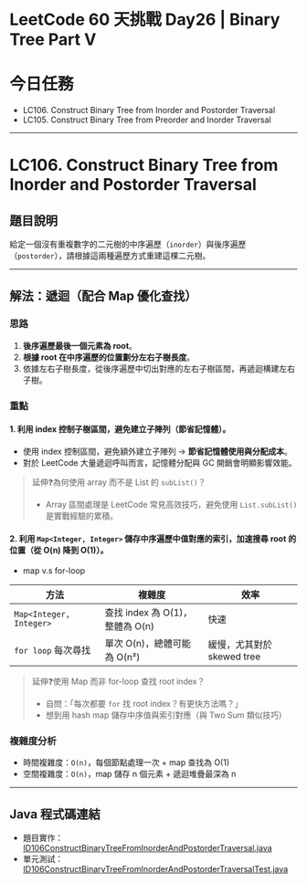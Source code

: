 # LeetCode 60 天挑戰 Day26 | Binary Tree Part V

# 今日任務

- LC106. Construct Binary Tree from Inorder and Postorder Traversal
- LC105. Construct Binary Tree from Preorder and Inorder Traversal

---

# LC106. Construct Binary Tree from Inorder and Postorder Traversal

## 題目說明
給定一個沒有重複數字的二元樹的中序遍歷（`inorder`）與後序遍歷（`postorder`），請根據這兩種遍歷方式重建這棵二元樹。

--- 

## 解法：遞迴（配合 Map 優化查找）

### 思路
1. **後序遍歷最後一個元素為 root**。
2. **根據 root 在中序遍歷的位置劃分左右子樹長度**。
3. 依據左右子樹長度，從後序遍歷中切出對應的左右子樹區間，再遞迴構建左右子樹。

### 重點

#### 1. 利用 index 控制子樹區間，避免建立子陣列（節省記憶體）。

- 使用 index 控制區間，避免額外建立子陣列 → **節省記憶體使用與分配成本**。   
- 對於 LeetCode 大量遞迴呼叫而言，記憶體分配與 GC 開銷會明顯影響效能。

> 延伸❓為何使用 array 而不是 List 的 `subList()`？
> - Array 區間處理是 LeetCode 常見高效技巧，避免使用 `List.subList()` 是實戰經驗的累積。

#### 2. 利用 `Map<Integer, Integer>` 儲存中序遍歷中值對應的索引，加速搜尋 root 的位置（從 O(n) 降到 O(1)）。

- map v.s for-loop

| 方法                      | 複雜度                      | 效率                  |
|-------------------------|--------------------------|---------------------|  
| `Map<Integer, Integer>` | 查找 index 為 O(1)，整體為 O(n) | 快速                  |  
| `for loop` 每次尋找         | 單次 O(n)，總體可能為 O(n²)      | 緩慢，尤其對於 skewed tree |  

> 延伸❓使用 Map 而非 for-loop 查找 root index？
> - 自問：「每次都要 `for` 找 root index？有更快方法嗎？」
> - 想到用 hash map 儲存中序值與索引對應（與 Two Sum 類似技巧）

### 複雜度分析
- 時間複雜度：`O(n)`，每個節點處理一次 + map 查找為 O(1)
- 空間複雜度：`O(n)`，map 儲存 n 個元素 + 遞迴堆疊最深為 n

---

## Java 程式碼連結

- 題目實作：[ID106ConstructBinaryTreeFromInorderAndPostorderTraversal.java](../../src/main/java/io/github/monty/leetcode/binarytree/ID106ConstructBinaryTreeFromInorderAndPostorderTraversal.java)
- 單元測試：[ID106ConstructBinaryTreeFromInorderAndPostorderTraversalTest.java](../../src/test/java/io/github/monty/leetcode/binarytree/ID106ConstructBinaryTreeFromInorderAndPostorderTraversalTest.java)

